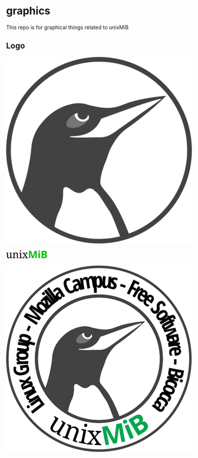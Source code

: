 # graphics

This repo is for graphical things related to unixMiB

## Logo

![Official Logo](logo.svg)

![Official Name](logo-name.svg) 

![Stickerized Version](logo-sticker.svg)


